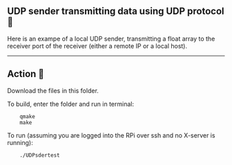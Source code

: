 ## UDP sender transmitting data using UDP protocol :calling:

Here is an exampe of a local UDP sender, transmitting a float array to the receiver port of the receiver (either a remote IP or a local host). 

---

## Action :movie_camera:

Download the files in this folder.

To build, enter the folder and run in terminal:

```
    qmake
    make
```

To run (assuming you are logged into the RPi over ssh and no X-server is running):

```
    ./UDPsdertest
```

